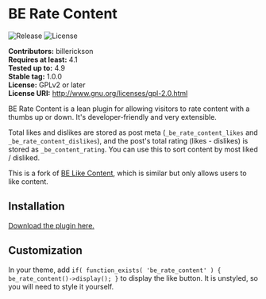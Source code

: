 # BE Rate Content #
![Release](https://img.shields.io/github/release/billerickson/be-rate-content.svg) ![License](https://img.shields.io/badge/license-GPL--2.0%2B-red.svg?style=flat-square&maxAge=2592000)

**Contributors:** billerickson  
**Requires at least:** 4.1  
**Tested up to:** 4.9  
**Stable tag:** 1.0.0  
**License:** GPLv2 or later  
**License URI:** http://www.gnu.org/licenses/gpl-2.0.html

BE Rate Content is a lean plugin for allowing visitors to rate content with a thumbs up or down. It's developer-friendly and very extensible.

Total likes and dislikes are stored as post meta (`_be_rate_content_likes` and `_be_rate_content_dislikes`), and the post's total rating (likes - dislikes) is stored as `_be_content_rating`. You can use this to sort content by most liked / disliked.

This is a fork of [BE Like Content](https://github.com/billerickson/be-like-content), which is similar but only allows users to like content.

## Installation ##

[Download the plugin here.](https://github.com/billerickson/BE-Rate-Content/archive/master.zip)

## Customization ##

In your theme, add `if( function_exists( 'be_rate_content' ) { be_rate_content()->display(); }` to display the like button. It is unstyled, so you will need to style it yourself.
